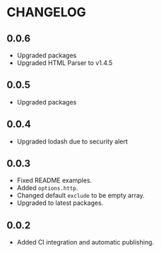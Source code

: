 # CHANGELOG

## 0.0.6

* Upgraded packages
* Upgraded HTML Parser to v1.4.5

## 0.0.5

* Upgraded packages

## 0.0.4

* Upgraded lodash due to security alert

## 0.0.3

* Fixed README examples.
* Added `options.http`.
* Changed default `exclude` to be empty array.
* Upgraded to latest packages.

## 0.0.2

* Added CI integration and automatic publishing.
